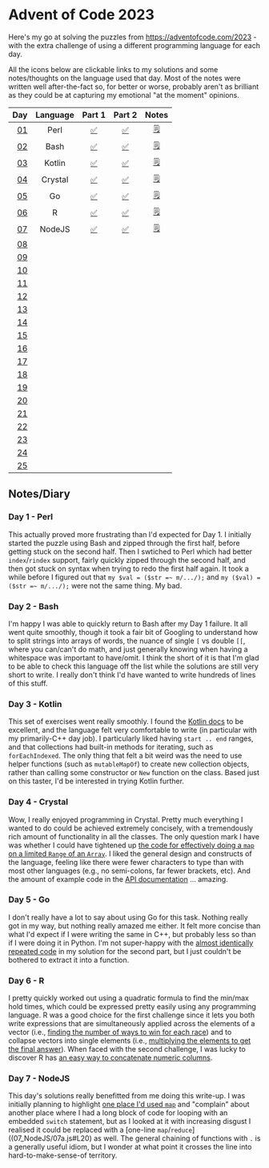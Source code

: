 # Advent of Code 2023

Here's my go at solving the puzzles from https://adventofcode.com/2023 - with the extra challenge of using a different programming language for each day.

All the icons below are clickable links to my solutions and some notes/thoughts on the language used that day. Most of the notes were written well after-the-fact so, for better or worse, probably aren't as brilliant as they could be at capturing my emotional "at the moment" opinions.

| Day                                        | Language | Part 1                                     | Part 2                                     | Notes                                 |
| -----------------------------------------: | :------: | :----------------------------------------: | :----------------------------------------: | :-----------------------------------: |
| [01](https://adventofcode.com/2023/day/1)  | Perl     | [:white_check_mark:](01_Perl/01a.pl)       | [:white_check_mark:](01_Perl/01b.pl)       | [:spiral_notepad:](#day-1---perl)     |
| [02](https://adventofcode.com/2023/day/2)  | Bash     | [:white_check_mark:](02_Bash/02a.sh)       | [:white_check_mark:](02_Bash/02b.sh)       | [:spiral_notepad:](#day-2---bash)     |
| [03](https://adventofcode.com/2023/day/3)  | Kotlin   | [:white_check_mark:](03_Kotlin/03a.kts)    | [:white_check_mark:](03_Kotlin/03b.kts)    | [:spiral_notepad:](#day-3---kotlin)   |
| [04](https://adventofcode.com/2023/day/4)  | Crystal  | [:white_check_mark:](04_Crystal/04a.cr)    | [:white_check_mark:](04_Crystal/04b.cr)    | [:spiral_notepad:](#day-4---crystal)  |
| [05](https://adventofcode.com/2023/day/5)  | Go       | [:white_check_mark:](04_Go/05a.go)         | [:white_check_mark:](05_Go/05b.go)         | [:spiral_notepad:](#day-5---go)       |
| [06](https://adventofcode.com/2023/day/6)  | R        | [:white_check_mark:](06_R/06a.r)           | [:white_check_mark:](06_R/06b.cr)          | [:spiral_notepad:](#day-6---r)        |
| [07](https://adventofcode.com/2023/day/7)  | NodeJS   | [:white_check_mark:](07_NodeJS/07a.js)     | [:white_check_mark:](07_NodeJS/07b.js)     | [:spiral_notepad:](#day-7---nodejs)   |
| [08](https://adventofcode.com/2023/day/8)  |          |                                            |                                            |                                       |
| [09](https://adventofcode.com/2023/day/9)  |          |                                            |                                            |                                       |
| [10](https://adventofcode.com/2023/day/10) |          |                                            |                                            |                                       |
| [11](https://adventofcode.com/2023/day/11) |          |                                            |                                            |                                       |
| [12](https://adventofcode.com/2023/day/12) |          |                                            |                                            |                                       |
| [13](https://adventofcode.com/2023/day/13) |          |                                            |                                            |                                       |
| [14](https://adventofcode.com/2023/day/14) |          |                                            |                                            |                                       |
| [15](https://adventofcode.com/2023/day/15) |          |                                            |                                            |                                       |
| [16](https://adventofcode.com/2023/day/16) |          |                                            |                                            |                                       |
| [17](https://adventofcode.com/2023/day/17) |          |                                            |                                            |                                       |
| [18](https://adventofcode.com/2023/day/18) |          |                                            |                                            |                                       |
| [19](https://adventofcode.com/2023/day/19) |          |                                            |                                            |                                       |
| [20](https://adventofcode.com/2023/day/20) |          |                                            |                                            |                                       |
| [21](https://adventofcode.com/2023/day/21) |          |                                            |                                            |                                       |
| [22](https://adventofcode.com/2023/day/22) |          |                                            |                                            |                                       |
| [23](https://adventofcode.com/2023/day/23) |          |                                            |                                            |                                       |
| [24](https://adventofcode.com/2023/day/24) |          |                                            |                                            |                                       |
| [25](https://adventofcode.com/2023/day/25) |          |                                            |                                            |                                       |

## Notes/Diary

### Day 1 - Perl

This actually proved more frustrating than I'd expected for Day 1. I initially started the puzzle using Bash and zipped through the first half, before getting stuck on the second half. Then I swtiched to Perl which had better `index`/`rindex` support, fairly quickly zipped through the second half, and then got stuck on syntax when trying to redo the first half again. It took a while before I figured out that `my $val = ($str =~ m/.../);` and `my ($val) = ($str =~ m/.../);` were not the same thing. My bad.

### Day 2 - Bash

I'm happy I was able to quickly return to Bash after my Day 1 failure. It all went quite smoothly, though it took a fair bit of Googling to understand how to split strings into arrays of words, the nuance of single `[` vs double `[[`, where you can/can't do math, and just generally knowing when having a whitespace was important to have/omit. I think the short of it is that I'm glad to be able to check this language off the list while the solutions are still very short to write. I really don't think I'd have wanted to write hundreds of lines of this stuff.

### Day 3 - Kotlin

This set of exercises went really smoothly. I found the [Kotlin docs](https://kotlinlang.org/docs/home.html) to be excellent, and the language felt very comfortable to write (in particular with my primarily-C++ day job). I particularly liked having `start .. end` ranges, and that collections had built-in methods for iterating, such as `forEachIndexed`. The only thing that felt a bit weird was the need to use helper functions (such as `mutableMapOf`) to create new collection objects, rather than calling some constructor or `New` function on the class. Based just on this taster, I'd be interested in trying Kotlin further.

### Day 4 - Crystal

Wow, I really enjoyed programming in Crystal. Pretty much everything I wanted to do could be achieved extremely concisely, with a tremendously rich amount of functionality in all the classes. The only question mark I have was whether I could have tightened up [the code for effectively doing a `map` on a limited `Range` of an `Array`](04_Crystal/04b.cr#L6-L8). I liked the general design and constructs of the language, feeling like there were fewer characters to type than with most other languages (e.g., no semi-colons, far fewer brackets, etc). And the amount of example code in the [API documentation](https://crystal-lang.org/api/) ... amazing.

### Day 5 - Go

I don't really have a lot to say about using Go for this task. Nothing really got in my way, but nothing really amazed me either. It felt more concise than what I'd expect if I were writing the same in C++, but probably less so than if I were doing it in Python. I'm not super-happy with the [almost identically repeated code]((05_Go/05b.cr#L53-L70)) in my solution for the second part, but I just couldn't be bothered to extract it into a function.

### Day 6 - R

I pretty quickly worked out using a quadratic formula to find the min/max hold times, which could be expressed pretty easily using any programming language. R was a good choice for the first challenge since it lets you both write expressions that are simultaneously applied across the elements of a vector (i.e., [finding the number of ways to win for each race](06_R/06a.r#L5-L8)) and to collapse vectors into single elements (i.e., [multiplying the elements to get the final answer](06_R/06a.r#L10)). When faced with the second challenge, I was lucky to discover R has [an easy way to concatenate numeric columns](06_R/06b.r#L2).

### Day 7 - NodeJS

This day's solutions really benefitted from me doing this write-up. I was initially planning to highlight [one place I'd used `map`](07_NodeJS/07a.js#L35-L36) and "complain" about another place where I had a long block of code for looping with an embedded `switch` statement, but as I looked at it with increasing disgust I realised it could be replaced with a [one-line `map`/`reduce`]((07_NodeJS/07a.js#L20) as well. The general chaining of functions with `.` is a generally useful idiom, but I wonder at what point it crosses the line into hard-to-make-sense-of territory.
